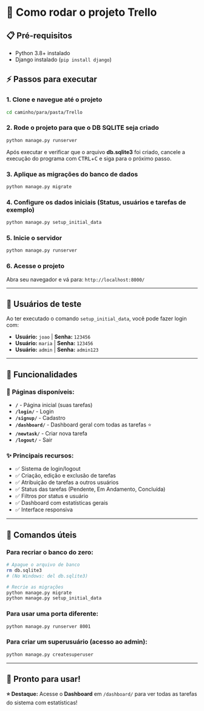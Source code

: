 
# 🚀 Como rodar o projeto Trello

## 📋 Pré-requisitos
- Python 3.8+ instalado
- Django instalado (`pip install django`)

## ⚡ Passos para executar

### 1. Clone e navegue até o projeto
```bash
cd caminho/para/pasta/Trello
```

### 2. Rode o projeto para que o DB SQLITE seja criado
```bash
python manage.py runserver
```
Após executar e verificar que o arquivo **db.sqlite3** foi criado, cancele a execução do programa com <kbd>CTRL</kbd>+<kbd>C</kbd> e siga para o próximo passo.

### 3. Aplique as migrações do banco de dados
```bash
python manage.py migrate
```

### 4. Configure os dados iniciais (Status, usuários e tarefas de exemplo)
```bash
python manage.py setup_initial_data
```

### 5. Inicie o servidor
```bash
python manage.py runserver
```

### 6. Acesse o projeto
Abra seu navegador e vá para: `http://localhost:8000/`

---

## 👤 Usuários de teste

Ao ter executado o comando `setup_initial_data`, você pode fazer login com:

- **Usuário:** `joao` | **Senha:** `123456`
- **Usuário:** `maria` | **Senha:** `123456`
- **Usuário:** `admin` | **Senha:** `admin123`

---

## 🎯 Funcionalidades

### 📱 **Páginas disponíveis:**
- **`/`** - Página inicial (suas tarefas)
- **`/login/`** - Login
- **`/signup/`** - Cadastro
- **`/dashboard/`** - Dashboard geral com todas as tarefas ⭐
- **`/newtask/`** - Criar nova tarefa
- **`/logout/`** - Sair

### ✨ **Principais recursos:**
- ✅ Sistema de login/logout
- ✅ Criação, edição e exclusão de tarefas
- ✅ Atribuição de tarefas a outros usuários
- ✅ Status das tarefas (Pendente, Em Andamento, Concluída)
- ✅ Filtros por status e usuário
- ✅ Dashboard com estatísticas gerais
- ✅ Interface responsiva

---

## 🔄 Comandos úteis

### Para recriar o banco do zero:
```bash
# Apague o arquivo de banco
rm db.sqlite3
# (No Windows: del db.sqlite3)

# Recrie as migrações
python manage.py migrate
python manage.py setup_initial_data
```

### Para usar uma porta diferente:
```bash
python manage.py runserver 8001
```

### Para criar um superusuário (acesso ao admin):
```bash
python manage.py createsuperuser
```

---

## 🎉 Pronto para usar!


**⭐ Destaque:** Acesse o **Dashboard** em `/dashboard/` para ver todas as tarefas do sistema com estatísticas!
